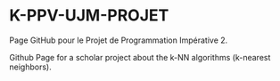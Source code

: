 # K-PPV-UJM-PROJET

Page GitHub pour le Projet de Programmation Impérative 2.

Github Page for a scholar project about the k-NN algorithms (k-nearest neighbors).

